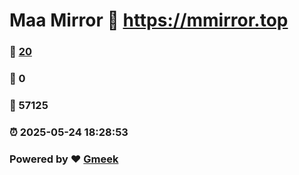 # Maa Mirror :link: https://mmirror.top 
### :page_facing_up: [20](https://mmirror.top/tag.html) 
### :speech_balloon: 0 
### :hibiscus: 57125 
### :alarm_clock: 2025-05-24 18:28:53 
### Powered by :heart: [Gmeek](https://github.com/Meekdai/Gmeek)
